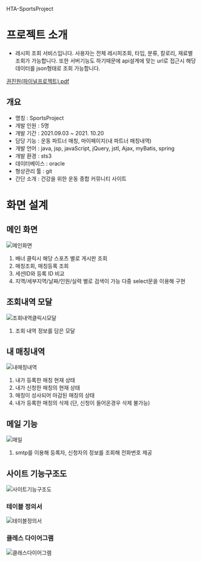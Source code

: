 HTA-SportsProject


# 프로젝트 소개

- 레시피 조회 서비스입니다. 사용자는 전체 레시피조회, 타입, 분류, 칼로리, 재료별 조회가 가능합니다. 또한 서버기능도 하기때문에 api설계에 맞는 url로 접근시 해당 데이터를 json형태로 조회 가능합니다.

[권진원(파이널프로젝트).pdf](https://github.com/w0nnie/HTA-SportsProject/files/9117698/default.pdf)

## 개요

- 명칭 : SportsProject
- 개발 인원 : 5명
- 개발 기간 : 2021.09.03 ~ 2021. 10.20
- 담당 기능 : 운동 파트너 매칭, 마이페이지(내 파트너 매칭내역)
- 개발 언어 : java, jsp, javaScript, jQuery, jstl, Ajax, myBatis, spring
- 개발 환경 : sts3
- 데이터베이스 : oracle
- 형상관리 툴 : git
- 간단 소개 : 건강을 위한 운동 종합 커뮤니티 사이트


# 화면 설계

## 메인 화면

![메인화면](https://user-images.githubusercontent.com/87374274/179146922-e0cc183e-ef08-43e8-b9f3-f2313b58432e.PNG)

1. 배너 클릭시 해당 스포츠 별로 게시판 조회 
2. 매칭조회, 매칭등록 조회
3. 세션ID와 등록 ID 비교
4. 지역/세부지역/날짜/인원/실력 별로 검색이 가능 다중 select문을 이용해 구현


## 조회내역 모달

![조회내역클릭시모달](https://user-images.githubusercontent.com/87374274/179147001-ec58b866-8226-4aa7-a88b-36dfad0fd4a4.PNG)

1. 조회 내역 정보를 담은 모달


## 내 매칭내역

![내매칭내역](https://user-images.githubusercontent.com/87374274/179147149-217c7ed2-07d7-4e4d-86ec-6a726eba00a7.PNG)

1. 내가 등록한 매칭 현재 상태
2. 내가 신청한 매칭의 현재 상태
3. 매칭이 성사되어 마감된 매칭의 상태
4. 내가 등록한 매칭의 삭제 (단, 신청이 들어온경우 삭제 불가능)


## 메일 기능

![매일](https://user-images.githubusercontent.com/87374274/179147402-4d5c4aa6-dcd0-4704-b5a4-bc28443818ee.PNG)

1. smtp를 이용해 등록자, 신청자의 정보를 조회해 전화번호 제공


## 사이트 기능구조도

![사이트기능구조도](https://user-images.githubusercontent.com/87374274/179147620-9a70b0ba-27f0-4caf-99a1-d246ca6a61fd.PNG)


### 테이블 정의서

![테이블정의서](https://user-images.githubusercontent.com/87374274/179147574-a1f78f07-c971-4dc4-b045-649ded87c663.PNG)


### 클레스 다이어그램

![클래스다이어그램](https://user-images.githubusercontent.com/87374274/179147512-ff3984e5-5b46-42fa-9d76-aa91e3c158f8.PNG)
